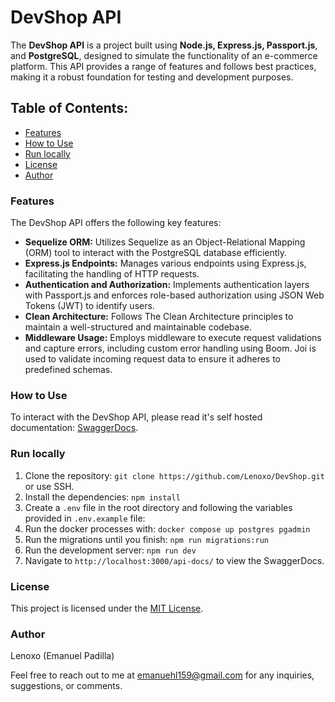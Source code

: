 # DevShop API

The **DevShop API** is a project built using **Node.js, Express.js, Passport.js**, and **PostgreSQL**, designed to simulate the functionality of an e-commerce platform. This API provides a range of features and follows best practices, making it a robust foundation for testing and development purposes.

## Table of Contents:

- [Features](#features)
- [How to Use](#how-to-use)
- [Run locally](#run-locally)
- [License](#license)
- [Author](#author)

### Features

The DevShop API offers the following key features:

- **Sequelize ORM:** Utilizes Sequelize as an Object-Relational Mapping (ORM) tool to interact with the PostgreSQL database efficiently.
- **Express.js Endpoints:** Manages various endpoints using Express.js, facilitating the handling of HTTP requests.
- **Authentication and Authorization:** Implements authentication layers with Passport.js and enforces role-based authorization using JSON Web Tokens (JWT) to identify users.
- **Clean Architecture:** Follows The Clean Architecture principles to maintain a well-structured and maintainable codebase.
- **Middleware Usage:** Employs middleware to execute request validations and capture errors, including custom error handling using Boom. Joi is used to validate incoming request data to ensure it adheres to predefined schemas.

### How to Use

To interact with the DevShop API, please read it's self hosted documentation: [SwaggerDocs](https://backend-ecommerce-production-a555.up.railway.app/api-docs/).

### Run locally

1. Clone the repository: `git clone https://github.com/Lenoxo/DevShop.git` or use SSH.
2. Install the dependencies: `npm install`
3. Create a `.env` file in the root directory and following the variables provided in `.env.example` file:
4. Run the docker processes with: `docker compose up postgres pgadmin`
5. Run the migrations until you finish: `npm run migrations:run`
6. Run the development server: `npm run dev`
7. Navigate to `http://localhost:3000/api-docs/` to view the SwaggerDocs.

### License

This project is licensed under the [MIT License](LICENSE).

### Author

Lenoxo (Emanuel Padilla)

Feel free to reach out to me at [emanuehl159@gmail.com](mailto:emanuehl159@gmail.com) for any inquiries, suggestions, or comments.
